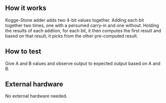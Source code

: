 <!---

This file is used to generate your project datasheet. Please fill in the information below and delete any unused
sections.

You can also include images in this folder and reference them in the markdown. Each image must be less than
512 kb in size, and the combined size of all images must be less than 1 MB.
-->

## How it works

Kogge-Stone adder adds two 4-bit values together. Adding each bit together two times, one with a persumed carry-in and one without. Holding the results of each addtion, for each bit, it then computes the first result and based on that result, it picks from the other pre-computed result.

## How to test
Give A and B values and observe output to expected output based on A and B.


## External hardware

No external hardware needed.
